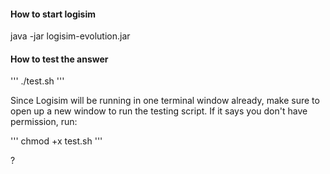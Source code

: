 #### How to start logisim

java -jar logisim-evolution.jar


#### How to test the answer

'''
./test.sh
'''

Since Logisim will be running in one terminal window already, make sure to open up a new window to run the testing script. If it says you don't have permission, run:

'''
chmod +x test.sh
'''

?